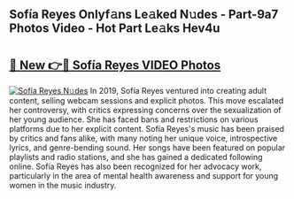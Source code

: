 ## Sofía Reyes Onlyf𝚊ns Le𝚊ked N𝚞des - Part-9a7 Photos Video - Hot Part Le𝚊ks Hev4u

# <h2><a href="http://ab45788.deff.icu/?id=Sof%c3%ada+Reyes">🔗 New 👉🔴 Sofía Reyes VIDEO Photos</a></h2>

[![Sofía Reyes N𝚞des](https://i.imgur.com/rIISA9y.gif)](http://ab45788.deff.icu/?id=Sof%c3%ada+Reyes)
In 2019, Sofía Reyes ventured into creating adult content, selling webcam sessions and explicit photos. This move escalated her controversy, with critics expressing concerns over the sexualization of her young audience. She has faced bans and restrictions on various platforms due to her explicit content. Sofía Reyes's music has been praised by critics and fans alike, with many noting her unique voice, introspective lyrics, and genre-bending sound. Her songs have been featured on popular playlists and radio stations, and she has gained a dedicated following online. Sofía Reyes has also been recognized for her advocacy work, particularly in the area of mental health awareness and support for young women in the music industry.

